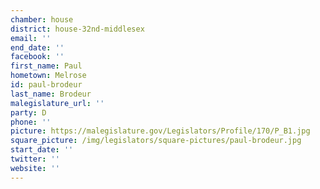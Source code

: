 ```yaml
---
chamber: house
district: house-32nd-middlesex
email: ''
end_date: ''
facebook: ''
first_name: Paul
hometown: Melrose
id: paul-brodeur
last_name: Brodeur
malegislature_url: ''
party: D
phone: ''
picture: https://malegislature.gov/Legislators/Profile/170/P_B1.jpg
square_picture: /img/legislators/square-pictures/paul-brodeur.jpg
start_date: ''
twitter: ''
website: ''
---
```

